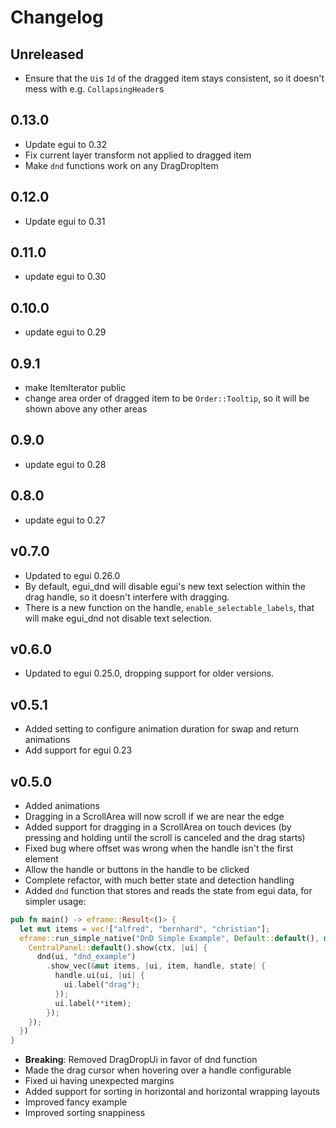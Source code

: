 # Changelog

## Unreleased

- Ensure that the `Ui`s `Id` of the dragged item stays consistent, so it doesn't mess with e.g. `CollapsingHeader`s

## 0.13.0

- Update egui to 0.32
- Fix current layer transform not applied to dragged item
- Make `dnd` functions work on any DragDropItem

## 0.12.0

- Update egui to 0.31

## 0.11.0

- update egui to 0.30

## 0.10.0

- update egui to 0.29

## 0.9.1

- make ItemIterator public
- change area order of dragged item to be `Order::Tooltip`, so it will be shown above any other areas

## 0.9.0

- update egui to 0.28

## 0.8.0

- update egui to 0.27

## v0.7.0

- Updated to egui 0.26.0
- By default, egui_dnd will disable egui's new text selection within the drag handle, so it doesn't interfere
  with dragging.
- There is a new function on the handle, `enable_selectable_labels`, that will make egui_dnd not disable text selection.

## v0.6.0

- Updated to egui 0.25.0, dropping support for older versions.

## v0.5.1

- Added setting to configure animation duration for swap and return animations
- Add support for egui 0.23

## v0.5.0

- Added animations
- Dragging in a ScrollArea will now scroll if we are near the edge
- Added support for dragging in a ScrollArea on touch devices (by pressing and holding until the scroll is canceled and
  the drag starts)
- Fixed bug where offset was wrong when the handle isn't the first element
- Allow the handle or buttons in the handle to be clicked
- Complete refactor, with much better state and detection handling
- Added `dnd` function that stores and reads the state from egui data, for simpler usage:

```rust
pub fn main() -> eframe::Result<()> {
  let mut items = vec!["alfred", "bernhard", "christian"];
  eframe::run_simple_native("DnD Simple Example", Default::default(), move |ctx, _frame| {
    CentralPanel::default().show(ctx, |ui| {
      dnd(ui, "dnd_example")
        .show_vec(&mut items, |ui, item, handle, state| {
          handle.ui(ui, |ui| {
            ui.label("drag");
          });
          ui.label(**item);
        });
    });
  })
}
```

- **Breaking**: Removed DragDropUi in favor of dnd function
- Made the drag cursor when hovering over a handle configurable
- Fixed ui having unexpected margins
- Added support for sorting in horizontal and horizontal wrapping layouts
- Improved fancy example
- Improved sorting snappiness
